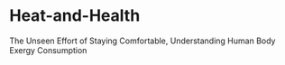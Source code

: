 # Heat-and-Health
The Unseen Effort of Staying Comfortable,  Understanding Human Body Exergy Consumption
